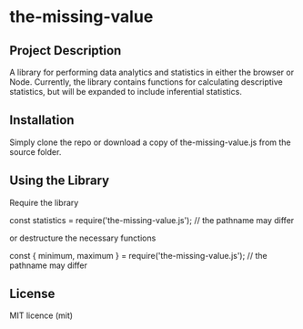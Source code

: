 # the-missing-value

## Project Description

A library for performing data analytics and statistics in either the browser or Node. Currently, the library
contains functions for calculating descriptive statistics, but will be expanded to include inferential statistics.

## Installation

Simply clone the repo or download a copy of the-missing-value.js from the source folder.

## Using the Library

Require the library 

  const statistics = require('the-missing-value.js');  // the pathname may differ
  
or destructure the necessary functions

  const { minimum, maximum } = require('the-missing-value.js'); // the pathname may differ
  
## License

MIT licence (mit)
